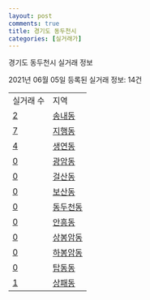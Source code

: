 ```yaml
---
layout: post
comments: true
title: 경기도 동두천시
categories: [실거래가]
---
```


경기도 동두천시 실거래 정보

2021년 06월 05일 등록된 실거래 정보: 14건


<table>
  <tr>
    <td>실거래 수</td>
    <td>지역</td>
  </tr>

  
  <tr>
    <td><a href="4125010100.html">2</a></td>
    <td><a href="4125010100.html">송내동</a></td>
  </tr>
    

  <tr>
    <td><a href="4125010200.html">7</a></td>
    <td><a href="4125010200.html">지행동</a></td>
  </tr>
    

  <tr>
    <td><a href="4125010300.html">4</a></td>
    <td><a href="4125010300.html">생연동</a></td>
  </tr>
    

  <tr>
    <td><a href="4125010400.html">0</a></td>
    <td><a href="4125010400.html">광암동</a></td>
  </tr>
    

  <tr>
    <td><a href="4125010500.html">0</a></td>
    <td><a href="4125010500.html">걸산동</a></td>
  </tr>
    

  <tr>
    <td><a href="4125010600.html">0</a></td>
    <td><a href="4125010600.html">보산동</a></td>
  </tr>
    

  <tr>
    <td><a href="4125010700.html">0</a></td>
    <td><a href="4125010700.html">동두천동</a></td>
  </tr>
    

  <tr>
    <td><a href="4125010800.html">0</a></td>
    <td><a href="4125010800.html">안흥동</a></td>
  </tr>
    

  <tr>
    <td><a href="4125010900.html">0</a></td>
    <td><a href="4125010900.html">상봉암동</a></td>
  </tr>
    

  <tr>
    <td><a href="4125011000.html">0</a></td>
    <td><a href="4125011000.html">하봉암동</a></td>
  </tr>
    

  <tr>
    <td><a href="4125011100.html">0</a></td>
    <td><a href="4125011100.html">탑동동</a></td>
  </tr>
    

  <tr>
    <td><a href="4125011200.html">1</a></td>
    <td><a href="4125011200.html">상패동</a></td>
  </tr>
    


</table>
    